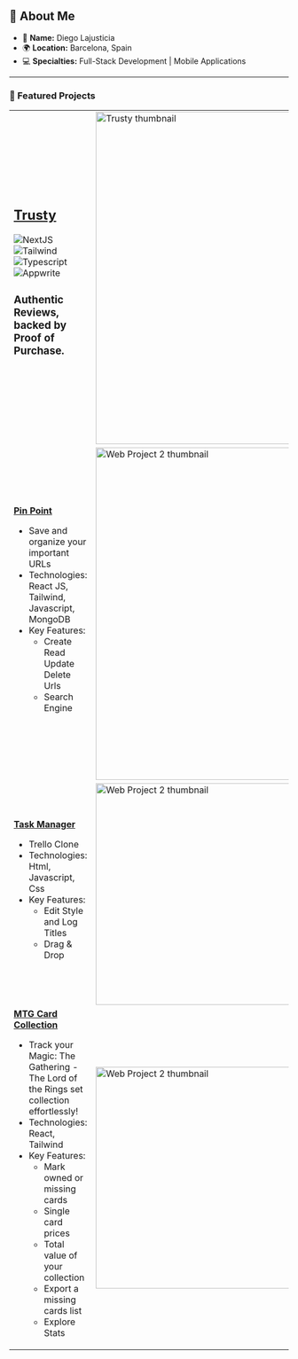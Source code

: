 ## 🚀 About Me

- 👋 **Name:** Diego Lajusticia
- 🌍 **Location:** Barcelona, Spain
- 💻 **Specialties:** Full-Stack Development | Mobile Applications

---

### 📂 Featured Projects

<table>
  <tr>
    <td>
              <h2><a href="https://trustyreviews.vercel.app">Trusty</a></h2>
              <div>
          <img src="https://img.shields.io/badge/NextJS-555555" alt="NextJS">
          <img src="https://img.shields.io/badge/Tailwind-06B6D4" alt="Tailwind">
          <img src="https://img.shields.io/badge/Typescript-007ACC" alt="Typescript">
          <img src="https://img.shields.io/badge/Appwrite-F02E65" alt="Appwrite">
        </div>
        <h3>Authentic Reviews, backed by Proof of Purchase.</h3>
    </td>
    <td>
      <img src="https://diego-lajusticia.vercel.app/thumbnails/trusty.png" alt="Trusty thumbnail" width="600">
    </td>
  </tr>
  <tr>
    <td>
      <strong><a href="https://pinpoint-4.onrender.com">Pin Point</a></strong>
      <ul>
        <li>Save and organize your important URLs</li>
        <li>Technologies: React JS, Tailwind, Javascript, MongoDB</li>
        <li>Key Features:
          <ul>
            <li>Create Read Update Delete Urls</li>
            <li>Search Engine</li>
          </ul>
        </li>
      </ul>
    </td>
    <td>
      <img src="https://diego-lajusticia.vercel.app/thumbnails/pinpoint.png" alt="Web Project 2 thumbnail" width="600">
    </td>
  </tr>
  <tr>
    <td>
      <strong><a href="https://task-manager-trello.netlify.app">Task Manager</a></strong>
      <ul>
        <li>Trello Clone</li>
        <li>Technologies: Html, Javascript, Css</li>
        <li>Key Features:
          <ul>
            <li>Edit Style and Log Titles</li>
            <li>Drag & Drop</li>
          </ul>
        </li>
      </ul>
    </td>
    <td>
      <img src="https://diego-lajusticia.vercel.app/thumbnails/taskmanager.png" alt="Web Project 2 thumbnail" width="400">
    </td>
  </tr>
  <tr>
    <td>
      <strong><a href="https://mtg-collector.vercel.app/">MTG Card Collection</a></strong>
      <ul>
        <li>Track your Magic: The Gathering - The Lord of the Rings set collection effortlessly! </li>
        <li>Technologies: React, Tailwind</li>
        <li>Key Features:
          <ul>
            <li>Mark owned or missing cards</li>
            <li>Single card prices</li>
            <li>Total value of your collection</li>
            <li>Export a missing cards list</li>
            <li>Explore Stats </li>
          </ul>
        </li>
      </ul>
    </td>
    <td>
      <img src="https://diego-lajusticia.vercel.app/thumbnails/lotr.png" alt="Web Project 2 thumbnail" width="400">
    </td>
  </tr>
</table>
